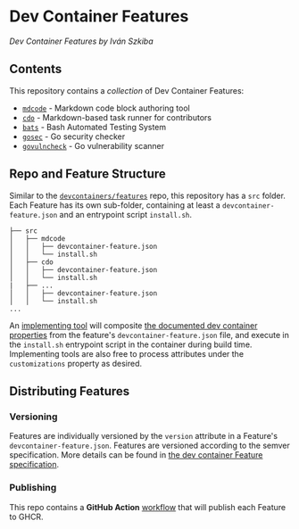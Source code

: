# Dev Container Features

*Dev Container Features by Iván Szkiba*

## Contents

This repository contains a _collection_ of Dev Container Features:

 - [`mdcode`](./src/mdcode) - Markdown code block authoring tool
 - [`cdo`](./src/cdo) - Markdown-based task runner for contributors
 - [`bats`](./src/bats) - Bash Automated Testing System
 - [`gosec`](./src/gosec/) - Go security checker
 - [`govulncheck`](./src/govulncheck/) - Go vulnerability scanner

## Repo and Feature Structure

Similar to the [`devcontainers/features`](https://github.com/devcontainers/features) repo, this repository has a `src` folder.  Each Feature has its own sub-folder, containing at least a `devcontainer-feature.json` and an entrypoint script `install.sh`. 

```
├── src
│   ├── mdcode
│   │   ├── devcontainer-feature.json
│   │   └── install.sh
│   ├── cdo
│   │   ├── devcontainer-feature.json
│   │   └── install.sh
|   ├── ...
│   │   ├── devcontainer-feature.json
│   │   └── install.sh
...
```

An [implementing tool](https://containers.dev/supporting#tools) will composite [the documented dev container properties](https://containers.dev/implementors/features/#devcontainer-feature-json-properties) from the feature's `devcontainer-feature.json` file, and execute in the `install.sh` entrypoint script in the container during build time.  Implementing tools are also free to process attributes under the `customizations` property as desired.

## Distributing Features

### Versioning

Features are individually versioned by the `version` attribute in a Feature's `devcontainer-feature.json`.  Features are versioned according to the semver specification. More details can be found in [the dev container Feature specification](https://containers.dev/implementors/features/#versioning).

### Publishing

This repo contains a **GitHub Action** [workflow](.github/workflows/release.yaml) that will publish each Feature to GHCR. 
